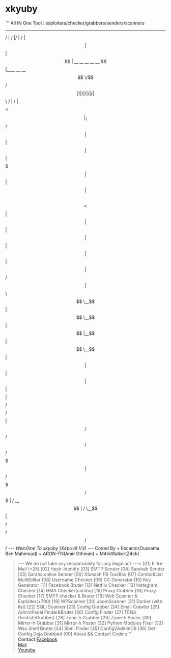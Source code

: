 # xkyuby
'''
All IN One Tool : exploiters/checker/grabbers/senders/scanners
  __    __  __                            __
  /  |  /  |/  |                          /  |
  $$ |  $$ |$$ |   __  __    __  __    __ $$ |____   __    __
  $$  \/$$/ $$ |  /  |/  |  /  |/  |  /  |$$      \ /  |  /  |
   $$  $$<  $$ |_/$$/ $$ |  $$ |$$ |  $$ |$$$$$$$  |$$ |  $$ |
    $$$$  \ $$   $$<  $$ |  $$ |$$ |  $$ |$$ |  $$ |$$ |  $$ |
   $$ /$$  |$$$$$$  \ $$ \__$$ |$$ \__$$ |$$ |__$$ |$$ \__$$ |
  $$ |  $$ |$$ | $$  |$$    $$ |$$    $$/ $$    $$/ $$    $$ |
  $$/   $$/ $$/   $$/  $$$$$$$ | $$$$$$/  $$$$$$$/   $$$$$$$ |
                      /  \__$$ |                    /  \__$$ |
                    $$    $$/                     $$    $$/
                     $$$$$$/                       $$$$$$/
        *--- Welc0me To xkyuby (X4priv8 V3) ---*
        Coded By + Escanor(Oussama Ben Mahmoud)
                 + ARON-TN(Amir Othman)
                 + M4rkWalker(Z4ck)
>--- We do not take any responsibility for any ilegal act ---<
[01] Filtre Mail (+25)         [02] Hash-Identify
[03] SMTP Sender               [04] Sarahah Sender
[05] Saraha.online Sender      [06] XSmash FB ToolBox
[07] Combo&List MultiEditor    [08] Username Checker
[09] CC Generator              [10] Key Generator
[11] Facebook Bruter           [12] Netflix Checker
[13] Instagram Checker         [14] HMA Checker(combo)
[15] Proxy Grabber             [16] Proxy Checker
[17] SMTP checker & Bruter     [18] Web Scanner & Exploiter(+700)
[19] WPScanner                 [20] JoomScanner
[21] Dorker (with list)        [22] SQLI Scanner
[23] Config Grabber            [24] Email Crawler
[25] AdminPanel Finder&Bruter  [26] Config Finder
[27] TENA (FastsiteGrabber)    [28] Zone-h Grabber
[29] Zone-h Poster             [30] Mirror-h Grabber
[31] Mirror-h Poster           [32] Python Modules Fixer
[33] Wso Shell Bruter          [34] Shell Finder
[35] Config2AdminDB            [36] Get Config Deja Grabbed
[00] About && Contact Coderz
'''<br>
**Contact**
<a href="https://facebook.com/meliodas404">Facebook</a><br>
<a href="mailto:tsuminor@gmail.com">Mail</a><br>
<a href="https://www.youtube.com/channel/UCiWDN1Awn1ckZrFAodzMvDA">Youtube</a><br>
